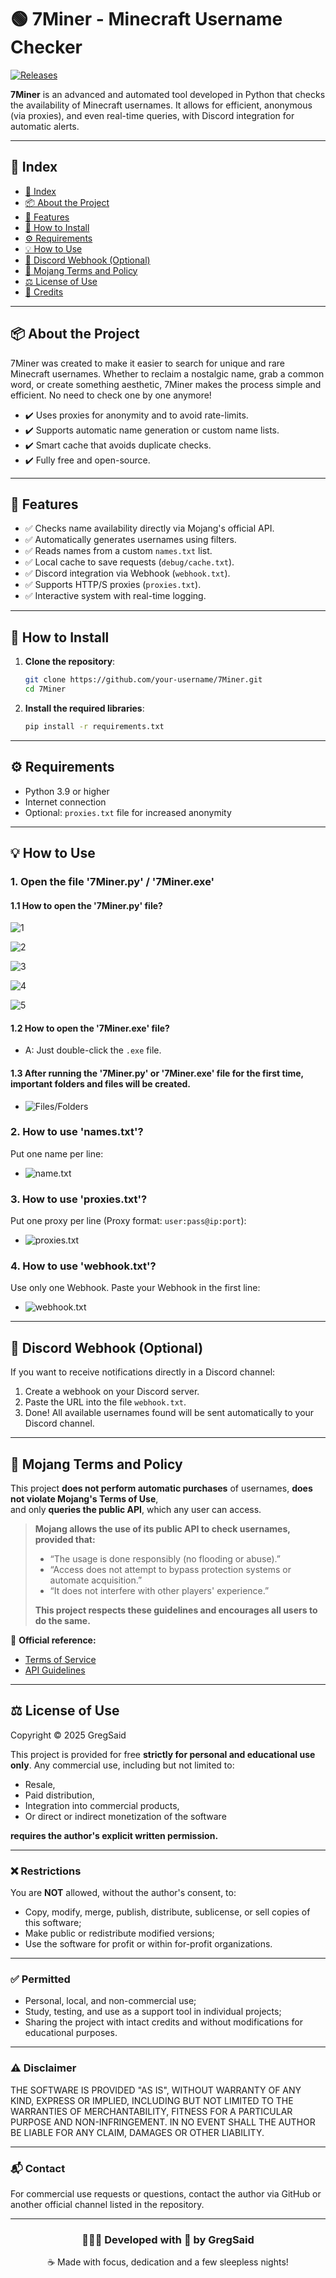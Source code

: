 # 🟢 7Miner - Minecraft Username Checker
[![Releases](https://img.shields.io/github/v/release/GregSaid/7Miner?label=latest%20release)](https://github.com/GregSaid/7Miner/releases)

**7Miner** is an advanced and automated tool developed in Python that checks the availability of Minecraft usernames. It allows for efficient, anonymous (via proxies), and even real-time queries, with Discord integration for automatic alerts.

---

## 📌 Index

- [📌 Index](#-index)
- [📦 About the Project](#-about-the-project)
- [🚀 Features](#-features)
- [🔧 How to Install](#-how-to-install)
- [⚙️ Requirements](#️-requirements)
- [💡 How to Use](#-how-to-use)
- [📡 Discord Webhook (Optional)](#-discord-webhook-optional)
- [📜 Mojang Terms and Policy](#-mojang-terms-and-policy)
- [⚖️ License of Use](#%EF%B8%8F-license-of-use)
- [🤝 Credits](#-developed-with--by-gregsaid)

---

## 📦 About the Project

7Miner was created to make it easier to search for unique and rare Minecraft usernames. Whether to reclaim a nostalgic name, grab a common word, or create something aesthetic, 7Miner makes the process simple and efficient. No need to check one by one anymore!

- ✔️ Uses proxies for anonymity and to avoid rate-limits.  
- ✔️ Supports automatic name generation or custom name lists.  
- ✔️ Smart cache that avoids duplicate checks.  
- ✔️ Fully free and open-source.  

---

## 🚀 Features

- ✅ Checks name availability directly via Mojang's official API.  
- ✅ Automatically generates usernames using filters.  
- ✅ Reads names from a custom `names.txt` list.  
- ✅ Local cache to save requests (`debug/cache.txt`).  
- ✅ Discord integration via Webhook (`webhook.txt`).  
- ✅ Supports HTTP/S proxies (`proxies.txt`).  
- ✅ Interactive system with real-time logging.  

---

## 🔧 How to Install

1. **Clone the repository**:

   ```bash
   git clone https://github.com/your-username/7Miner.git
   cd 7Miner
   ```

2. **Install the required libraries**:

   ```bash
   pip install -r requirements.txt
   ```

---

## ⚙️ Requirements

- Python 3.9 or higher  
- Internet connection  
- Optional: `proxies.txt` file for increased anonymity

---

## 💡 How to Use

### 1. Open the file '7Miner.py' / '7Miner.exe'

#### 1.1 How to open the '7Miner.**py**' file?
![1](https://media.discordapp.net/attachments/1358169758658334821/1358628021808009246/image.png?ex=67f48872&is=67f336f2&hm=cec2489662cf669f2e3c65c7902da56d34af4cd227f079e46606defa1abb0eba&=&format=webp&quality=lossless)

![2](https://media.discordapp.net/attachments/1358169758658334821/1358628379565494494/image.png?ex=67f488c7&is=67f33747&hm=a3786c1f90b654ba97d7b1935177cf3437bd7ad2bad4a63109247ae271ffe584&=&format=webp&quality=lossless)

![3](https://media.discordapp.net/attachments/1358169758658334821/1358628819468156988/image.png?ex=67f48930&is=67f337b0&hm=68e4e90d5523eee1685cede05d93510e0d8cb41d32d8117f191a37d05cb89e16&=&format=webp&quality=lossless)

![4](https://media.discordapp.net/attachments/1358169758658334821/1358629540758290604/image.png?ex=67f489dc&is=67f3385c&hm=2961829293a6d1404a1c526b1682f7f1f37f87c84175202c254f35ecb28c6a3b&=&format=webp&quality=lossless)

![5](https://media.discordapp.net/attachments/1358169758658334821/1358630587778207886/image.png?ex=67f48ad6&is=67f33956&hm=6f3376e272fa2622360c973b5555c445b2acb46df9b4a4e4e9ac87b31af58259&=&format=webp&quality=lossless)

#### 1.2 How to open the '7Miner.**exe**' file?
- A: Just double-click the `.exe` file.

#### 1.3 After running the '7Miner.py' or '7Miner.exe' file for the first time, important folders and files will be created.
- ![Files/Folders](https://media.discordapp.net/attachments/1358169758658334821/1358636955113357363/68747470733a2f2f6d656469612e646973636f72646170702e6e65742f6174746163686d656e74732f313335383136393735383635383333343832312f313335383633343836313133323531373536362f696d6167652e706e673f65783d3637663438656431266973_1.png?ex=67f490c4&is=67f33f44&hm=a16d6f879fde02d5b79ba875feb84d5a6d859219dd57686bb0b9f9ae1a997390&=&format=webp&quality=lossless)

### 2. How to use 'names.txt'?

Put one name per line:
- ![name.txt](https://media.discordapp.net/attachments/1358169758658334821/1358637799032750144/image.png?ex=67f4918d&is=67f3400d&hm=514adfc378e7c31cbe8fd140a637a180711e43d947b473ee4cf439e2520f842b&=&format=webp&quality=lossless)

### 3. How to use 'proxies.txt'?

Put one proxy per line (Proxy format: `user:pass@ip:port`):
- ![proxies.txt](https://media.discordapp.net/attachments/1358169758658334821/1358638609124560977/image.png?ex=67f4924e&is=67f340ce&hm=231031dd3de785ba74b7b4e353116b9ca86bb672d53405c536517ad93d9b89b0&=&format=webp&quality=lossless)

### 4. How to use 'webhook.txt'?

Use only one Webhook. Paste your Webhook in the first line:
- ![webhook.txt](https://media.discordapp.net/attachments/1358638810921177258/1358639905143783544/image.png?ex=67f49383&is=67f34203&hm=6d36c43937787fe6a8e53738c2bac8e91185347d0891474dd4a60e76b360e7e4&=&format=webp&quality=lossless)

---

## 📡 Discord Webhook (Optional)

If you want to receive notifications directly in a Discord channel:

1. Create a webhook on your Discord server.  
2. Paste the URL into the file `webhook.txt`.  
3. Done! All available usernames found will be sent automatically to your Discord channel.

---

## 📜 Mojang Terms and Policy

This project **does not perform automatic purchases** of usernames, **does not violate Mojang's Terms of Use**,  
and only **queries the public API**, which any user can access.

> **Mojang allows the use of its public API to check usernames, provided that:**
> 
> - “The usage is done responsibly (no flooding or abuse).”
> - “Access does not attempt to bypass protection systems or automate acquisition.”
> - “It does not interfere with other players' experience.”
> 
> **This project respects these guidelines and encourages all users to do the same.**

🔗 **Official reference:**  
- [Terms of Service](https://www.minecraft.net/en-us/terms)  
- [API Guidelines](https://wiki.vg/Mojang_API)

---

## ⚖️ License of Use

Copyright © 2025 GregSaid

This project is provided for free **strictly for personal and educational use only**. Any commercial use, including but not limited to:

- Resale,  
- Paid distribution,  
- Integration into commercial products,  
- Or direct or indirect monetization of the software  

**requires the author's explicit written permission.**

---

### ❌ Restrictions

You are **NOT** allowed, without the author's consent, to:

- Copy, modify, merge, publish, distribute, sublicense, or sell copies of this software;  
- Make public or redistribute modified versions;  
- Use the software for profit or within for-profit organizations.

---

### ✅ Permitted

- Personal, local, and non-commercial use;  
- Study, testing, and use as a support tool in individual projects;  
- Sharing the project with intact credits and without modifications for educational purposes.

---

### ⚠️ Disclaimer

THE SOFTWARE IS PROVIDED "AS IS", WITHOUT WARRANTY OF ANY KIND, EXPRESS OR IMPLIED, INCLUDING BUT NOT LIMITED TO THE WARRANTIES OF MERCHANTABILITY, FITNESS FOR A PARTICULAR PURPOSE AND NON-INFRINGEMENT. IN NO EVENT SHALL THE AUTHOR BE LIABLE FOR ANY CLAIM, DAMAGES OR OTHER LIABILITY.

---

### 📬 Contact

For commercial use requests or questions, contact the author via GitHub or another official channel listed in the repository.

---

<h3 align="center">👨🏽‍💻 Developed with 🧠 by <strong>GregSaid</strong></h3>
<p align="center">☕ Made with focus, dedication and a few sleepless nights!</p>